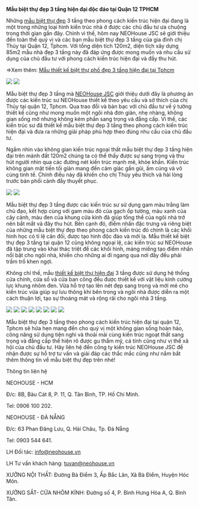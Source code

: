 <b>Mẫu biệt thự đẹp 3 tầng hiện đại độc đáo tại Quận 12 TPHCM</b>

Những <a href="https://neohouse.vn/du-an/biet-thu-dep/">mẫu biệt thự đẹp</a> 3 tầng theo phong cách kiến trúc hiện đại đang là một trong những loại hình kiến trúc nhà ở được các chủ đầu tư ưa chuộng trong thời gian gần đây. Chính vì thế, hôm nay NEOHouse JSC sẽ giới thiệu đến toàn thể quý vị và các bạn mẫu biệt thự đẹp 3 tầng của gia đình chị Thúy tại Quận 12, Tphcm. Với tổng diện tích 120m2, diện tích xây dựng 85m2 mẫu nhà đẹp 3 tầng này đã đáp ứng được mong muốn và nhu cầu sử dụng của chủ đầu tư với phong cách kiến trúc hiện đại và đầy thu hút.

=>Xem thêm: <a href="https://neohousevn.blogspot.com/2020/01/mau-thiet-ke-biet-thu-pho-dep-3-tang-hien-dai.html">Mẫu thiết kế biệt thự phố đẹp 3 tầng hiện đại tại Tphcm</a>

<img border="0" data-original-height="1300" data-original-width="1600" src="https://1.bp.blogspot.com/-Raen2xj0h5o/Xm8AU2ijKkI/AAAAAAAAHl8/8ujp5MZLKWMh2MKUxgPlqTg7AhPf6QM1gCLcBGAsYHQ/s1600/thiet-ke-nha-pho-doc-dao-1-neohouse.jpg">

<img border="0" data-original-height="1300" data-original-width="1600" src="https://1.bp.blogspot.com/-ug1uoY0QKY8/Xm8AUnCi_8I/AAAAAAAAHl0/PptcjfBkcr8aBzkxnN15j76-d8Hr9QuiACLcBGAsYHQ/s1600/thiet-ke-nha-pho-doc-dao-2-neohouse.jpg">

Mẫu biệt thự đẹp 3 tầng mà <a href="https://neohouse.vn/">NEOHouse JSC</a> giới thiệu dưới đây là phương án được các kiến trúc sư NEOHouse thiết kế theo yêu cầu và sở thích của chị Thúy tại quận 12, Tphcm. Qua trao đổi và bàn bạc với chủ đầu tư về ý tưởng thiết kế cũng như mong muốn một ngôi nhà đơn giản, nhẹ nhàng, không gian sống mở nhưng không kém phần sang trọng và đẳng cấp. Vì thế, các kiến trúc sư đã thiết kế mẫu biệt thự đẹp 3 tầng theo phong cách kiến trúc hiện đại và đưa ra những giải pháp phù hợp theo đúng nhu cầu của chủ đầu tư.

Ngắm nhìn vào không gian kiến trúc ngoại thất mẫu biệt thự đẹp 3 tầng hiện đại trên mảnh đất 120m2 chúng ta có thể thấy được sự sang trọng và thu hút người nhìn qua các đường nét kiến trúc mạnh mẽ, khỏe khắn. Kiến trúc không gian mặt tiền tối giản mang đến cảm giác gần gũi, ấm cúng và vô cùng tinh tế. Chính điều này đã khiến cho chị Thúy yêu thích và hài lòng trước bản phối cảnh đầy thuyết phục.

<img border="0" data-original-height="1300" data-original-width="1600" src="https://1.bp.blogspot.com/-7AkwBm6HIck/Xm8AUqolNoI/AAAAAAAAHl4/XSPkLR47se49G5BmR-svCRG9kEgvC1iFQCLcBGAsYHQ/s1600/thiet-ke-nha-pho-doc-dao-3-neohouse.jpg">

<img border="0" data-original-height="1100" data-original-width="1600" src="https://1.bp.blogspot.com/-_9XFmywQAkM/Xm8AViPFnyI/AAAAAAAAHmA/EPwofPlqjrQ064GEqCaqw_XoXN3MZfwtQCLcBGAsYHQ/s1600/thiet-ke-nha-pho-doc-dao-neohouse.jpg">

Mẫu biệt thự đẹp 3 tầng được các kiến trúc sư sử dụng gam màu trắng làm chủ đạo, kết hợp cùng với gam màu đỏ của gạch ốp tường, màu xanh của cây cảnh, màu đen của khung cửa kính đã giúp tổng thể của ngôi nhà trở nên bắt mắt và đây thu hút. Bên cạnh đó, điểm nhấn đặc trưng và riêng biệt của những mẫu biệt thự đẹp theo phong cách kiến trúc đó chính là các khối hình học có tỉ lệ cân đối, được tạo hình độc đáo và mới lạ. Mẫu thiết kế biệt thự đẹp 3 tầng tại quận 12 cũng không ngoại lệ, các kiến trúc sư NEOHouse đã tập trung vào khai thác triệt để các khối hình, mảng miếng tạo điểm nhấn nổi bật cho ngôi nhà, khiến cho những ai đi ngang qua nơi đây đều phải trầm trồ khen ngợi.

Không chỉ thế, mẫu <a href="https://neohouse.vn/du-an/biet-thu-hien-dai/">thiết kế biệt thự hiện đại</a> 3 tầng được sử dụng hệ thống cửa chính, cửa sổ và cửa ban công đều được thiết kế với vật liệu kính cường lực khung nhôm đen. Vừa hỗ trợ tạo lên nét đẹp sang trọng và mới mẻ cho kiến trúc vừa giúp sự lưu thông khí bên trong và ngôi nhà được diễn ra một cách thuận lợi, tạo sự thoáng mát và rộng rãi cho ngôi nhà 3 tầng.

<img border="0" data-original-height="900" data-original-width="1500" src="https://1.bp.blogspot.com/-wUj1AJmFqfs/Xm8AavggGFI/AAAAAAAAHmI/J5Fk-2Tn3e8eWuLudcBt4odoaCnr916hgCLcBGAsYHQ/s1600/thiet-ke-phong-khach-1-neohouse.jpg">

<img border="0" data-original-height="900" data-original-width="1500" src="https://1.bp.blogspot.com/-lFIc4F64Fjg/Xm8Aatl-0yI/AAAAAAAAHmE/OYKOnXlQqrQIzNwlatlHDetuK21F0M3xACLcBGAsYHQ/s1600/thiet-ke-phong-khach-2-neohouse.jpg">

<img border="0" data-original-height="900" data-original-width="1500" src="https://1.bp.blogspot.com/-iqmeA6LQB6c/Xm8Aai8mJUI/AAAAAAAAHmM/GmgITbuCJFAy2X9qQJOe-50-BeZIZ0nzACLcBGAsYHQ/s1600/thiet-ke-phong-khach-3-neohouse.jpg">

<img border="0" data-original-height="1200" data-original-width="1600" src="https://1.bp.blogspot.com/-BkY66v4RlBU/Xm8AbbTj-hI/AAAAAAAAHmQ/pzhn4tjti80MKtVAUZb2wrRDCr1iRLZYQCLcBGAsYHQ/s1600/thiet-ke-phong-ngu-baby-8-neohouse.jpg">

<img border="0" data-original-height="1200" data-original-width="1600" src="https://1.bp.blogspot.com/-BkY66v4RlBU/Xm8AbbTj-hI/AAAAAAAAHmQ/pzhn4tjti80MKtVAUZb2wrRDCr1iRLZYQCLcBGAsYHQ/s1600/thiet-ke-phong-ngu-baby-8-neohouse.jpg">

<img border="0" data-original-height="1000" data-original-width="1500" src="https://1.bp.blogspot.com/-QY5y48ZJMOg/Xm8AbgErbgI/AAAAAAAAHmU/O4Djeyy_wLccwDgqAIafxgkmI9auCwCLgCLcBGAsYHQ/s1600/thiet-ke-phong-ngu-master-4-neohouse.jpg">

<img border="0" data-original-height="1000" data-original-width="1500" src="https://1.bp.blogspot.com/-HpDZQPgaN8I/Xm8AbvZmhTI/AAAAAAAAHmY/iGgdZIHThjMBbtO3RKK0MtcC2F0rvP2ygCLcBGAsYHQ/s1600/thiet-ke-phong-ngu-master-6neohouse.jpg">

<img border="0" data-original-height="1500" data-original-width="1500" src="https://1.bp.blogspot.com/-FbV2xxWosYw/Xm8AcWWE8GI/AAAAAAAAHmc/8xdN72f_BVUyOP2Cibd6aGd0xewn7tg_gCLcBGAsYHQ/s1600/thiet-ke-phong-tho-9-neohouse.jpg">

Mẫu biệt thự đẹp 3 tầng theo phong cách kiến trúc hiện đại tại quận 12, Tphcm sẽ hứa hẹn mang đến cho quý vị một không gian sống hoàn hảo, công năng sử dụng tiện nghi và thoải mái cùng kiến trúc ngoạt thất sang trọng và đẳng cấp thể hiện rõ được gu thẩm mỹ, cá tính cũng như vị thế xã hội của chủ đầu tư. Hãy liên hệ đến công ty kiến trúc NEOHouse JSC để nhận được sự hỗ trợ tư vấn và giải đáp các thắc mắc cũng như nắm bắt thêm thông tin về mẫu biệt thự đẹp trên nhé!

Thông tin liên hệ

NEOHOUSE - HCM

Đ/c: 8B, Bàu Cát 8, P. 11, Q. Tân Bình, TP. Hồ Chí Minh.

Tel: 0906 100 202.

NEOHOUSE - ĐÀ NẴNG

Đ/c: 63 Phan Đăng Lưu, Q. Hải Châu, Tp. Đà Nẵng

Tel: 0903 544 641.

LH Đối tác: info@neohouse.vn

LH Tư vấn khách hàng: tuvan@neohouse.vn

XƯỞNG NỘI THẤT: Đường Bà Điểm 3, Ấp Bắc Lân, Xã Bà Điểm, Huyện Hóc Môn.

XƯỞNG SẮT- CỬA NHÔM KÍNH: Đường số 4, P. Bình Hưng Hòa A, Q. Bình Tân.
